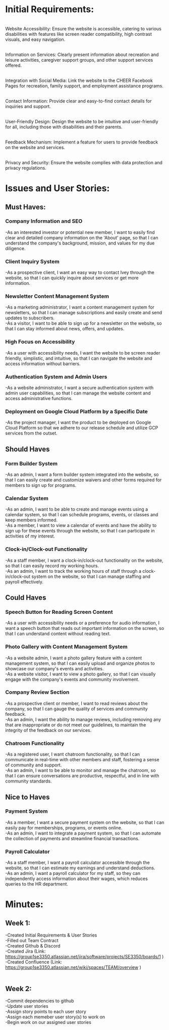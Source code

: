 # Initial Requirements:
<br> Website Accessibility: Ensure the website is accessible, catering to various disabilities with features like screen reader compatibility, high contrast visuals, and easy navigation.

<br> Information on Services: Clearly present information about recreation and leisure activities, caregiver support groups, and other support services offered.

<br> Integration with Social Media: Link the website to the CHEER Facebook Pages for recreation, family support, and employment assistance programs.

<br> Contact Information: Provide clear and easy-to-find contact details for inquiries and support.

<br> User-Friendly Design: Design the website to be intuitive and user-friendly for all, including those with disabilities and their parents.

<br> Feedback Mechanism: Implement a feature for users to provide feedback on the website and services.

<br> Privacy and Security: Ensure the website complies with data protection and privacy regulations.<br>

# Issues and User Stories:<br>
## Must Haves:<br>
### Company Information and SEO<br>
-As an interested investor or potential new member, I want to easily find clear and detailed company information on the 'About' page, so that I can understand the company's background, mission, and values for my due diligence.<br>
### Client Inquiry System<br>
-As a prospective client, I want an easy way to contact Ivey through the website, so that I can quickly inquire about services or get more information.<br>
### Newsletter Content Management System <br>
-As a marketing administrator, I want a content management system for newsletters, so that I can manage subscriptions and easily create and send updates to subscribers.<br>
-As a visitor, I want to be able to sign up for a newsletter on the website, so that I can stay informed about news, offers, and updates.<br>
### High Focus on Accessibility<br>
-As a user with accessibility needs, I want the website to be screen reader friendly, simplistic, and intuitive, so that I can navigate the website and access information without barriers.<br>
### Authentication System and Admin Users<br>
-As a website administrator, I want a secure authentication system with admin user capabilities, so that I can manage the website content and access administrative functions.
### Deployment on Google Cloud Platform by a Specific Date<br>
-As the project manager, I want the product to be deployed on Google Cloud Platform so that we adhere to our release schedule and utilize GCP services from the outset.<br>

## Should Haves<br>
### Form Builder System<br>
-As an admin, I want a form builder system integrated into the website, so that I can easily create and customize waivers and other forms required for members to sign up for programs.<br>
### Calendar System <br>
-As an admin, I want to be able to create and manage events using a calendar system, so that I can schedule programs, events, or classes and keep members informed.<br>
-As a member, I want to view a calendar of events and have the ability to sign up for these events through the website, so that I can participate in activities of my interest.<br>

### Clock-in/Clock-out Functionality <br>
-As a staff member, I want a clock-in/clock-out functionality on the website, so that I can easily record my working hours.<br>
-As an admin, I want to track the working hours of staff through a clock-in/clock-out system on the website, so that I can manage staffing and payroll effectively.<br>

## Could Haves<br>
### Speech Button for Reading Screen Content <br>
-As a user with accessibility needs or a preference for audio information, I want a speech button that reads out important information on the screen, so that I can understand content without reading text.<br>
### Photo Gallery with Content Management System<br>
-As a website admin, I want a photo gallery feature with a content management system, so that I can easily upload and organize photos to showcase our company's events and activities.<br>
-As a website visitor, I want to view a photo gallery, so that I can visually engage with the company's events and community involvement.<br>
### Company Review Section<br>
-As a prospective client or member, I want to read reviews about the company, so that I can gauge the quality of services and community feedback.<br>
-As an admin, I want the ability to manage reviews, including removing any that are inappropriate or do not meet our guidelines, to maintain the integrity of the feedback on our services.<br>
### Chatroom Functionality<br>
-As a registered user, I want chatroom functionality, so that I can communicate in real-time with other members and staff, fostering a sense of community and support.<br>
-As an admin, I want to be able to monitor and manage the chatroom, so that I can ensure conversations are productive, respectful, and in line with community standards.<br>

## Nice to Haves<br>
### Payment System<br>
-As a member, I want a secure payment system on the website, so that I can easily pay for memberships, programs, or events online.<br>
-As an admin, I want to integrate a payment system, so that I can automate the collection of payments and streamline financial transactions.<br>
### Payroll Calculator<br>
-As a staff member, I want a payroll calculator accessible through the website, so that I can estimate my earnings and understand deductions.<br>
-As an admin, I want a payroll calculator for my staff, so they can independently access information about their wages, which reduces queries to the HR department.<br>

# Minutes:<br>
## Week 1:<br>
-Created Initial Requirements & User Stories<br>
-Filled out Team Contract<br>
-Created Github & Discord<br>
-Created Jira (Link: https://group1se3350.atlassian.net/jira/software/projects/SE3350/boards/1 )<br>
-Created Confluence (Link: https://group1se3350.atlassian.net/wiki/spaces/TEAM/overview )<br>
<br>
## Week 2:<br>
-Commit dependencies to github<br>
-Update user stories<br>
-Assign story points to each user story<br>
-Assign each memeber user story(s) to work on<br>
-Begin work on our assigned user stories<br>


